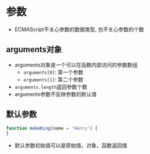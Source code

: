 # 参数

- ECMAScript不关心参数的数据类型, 也不关心参数的个数

## arguments对象

- arguments对象是一个可以在函数内部访问的参数数组 
  - `arguments[0]`: 第一个参数
  - `arguments[1]`: 第二个参数
- `arguments.length`返回参数个数
- arguments参数不反映参数的默认值

## 默认参数

```javascript
function makeKing(name = 'Henry') {
}
```

- 默认参数初始值可以是原始值，对象，函数返回值